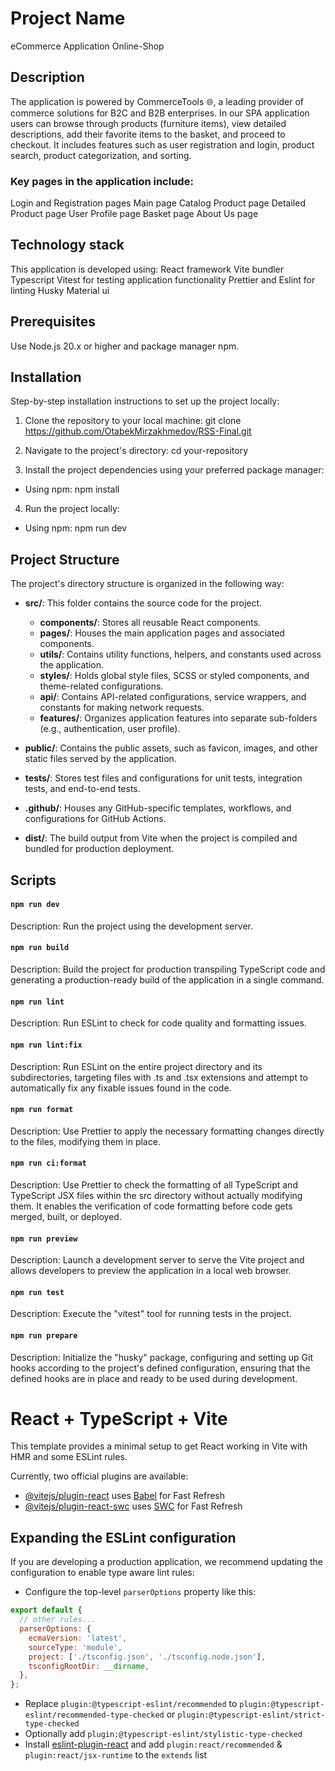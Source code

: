# Project Name

eCommerce Application Online-Shop

## Description

The application is powered by CommerceTools 🌐, a leading provider of commerce solutions for B2C and B2B enterprises.
In our SPA application users can browse through products (furniture items), view detailed descriptions, add their favorite items to the basket, and proceed to checkout. It includes features such as user registration and login, product search, product categorization, and sorting.

### Key pages in the application include:

Login and Registration pages
Main page
Catalog Product page
Detailed Product page
User Profile page
Basket page
About Us page

## Technology stack

This application is developed using:
React framework
Vite bundler
Typescript
Vitest for testing application functionality
Prettier and Eslint for linting
Husky
Material ui

## Prerequisites

Use Node.js 20.x or higher and package manager npm.

## Installation

Step-by-step installation instructions to set up the project locally:

1. Clone the repository to your local machine:
   git clone https://github.com/OtabekMirzakhmedov/RSS-Final.git
2. Navigate to the project's directory:
   cd your-repository

3. Install the project dependencies using your preferred package manager:

- Using npm:
  npm install

4. Run the project locally:

- Using npm:
  npm run dev

## Project Structure

The project's directory structure is organized in the following way:

- **src/**: This folder contains the source code for the project.

  - **components/**: Stores all reusable React components.
  - **pages/**: Houses the main application pages and associated components.
  - **utils/**: Contains utility functions, helpers, and constants used across the application.
  - **styles/**: Holds global style files, SCSS or styled components, and theme-related configurations.
  - **api/**: Contains API-related configurations, service wrappers, and constants for making network requests.
  - **features/**: Organizes application features into separate sub-folders (e.g., authentication, user profile).

- **public/**: Contains the public assets, such as favicon, images, and other static files served by the application.

- **tests/**: Stores test files and configurations for unit tests, integration tests, and end-to-end tests.

- **.github/**: Houses any GitHub-specific templates, workflows, and configurations for GitHub Actions.

- **dist/**: The build output from Vite when the project is compiled and bundled for production deployment.

## Scripts

#### `npm run dev`

Description: Run the project using the development server.

#### `npm run build`

Description: Build the project for production transpiling TypeScript code and generating a production-ready build of the application in a single command.

#### `npm run lint`

Description: Run ESLint to check for code quality and formatting issues.

#### `npm run lint:fix`

Description: Run ESLint on the entire project directory and its subdirectories, targeting files with .ts and .tsx extensions and attempt to automatically fix any fixable issues found in the code.

#### `npm run format`

Description: Use Prettier to apply the necessary formatting changes directly to the files, modifying them in place.

#### `npm run ci:format`

Description: Use Prettier to check the formatting of all TypeScript and TypeScript JSX files within the src directory without actually modifying them. It enables the verification of code formatting before code gets merged, built, or deployed.

#### `npm run preview`

Description: Launch a development server to serve the Vite project and allows developers to preview the application in a local web browser.

#### `npm run test`

Description: Execute the "vitest" tool for running tests in the project.

#### `npm run prepare`

Description: Initialize the "husky" package, configuring and setting up Git hooks according to the project's defined configuration, ensuring that the defined hooks are in place and ready to be used during development.

# React + TypeScript + Vite

This template provides a minimal setup to get React working in Vite with HMR and some ESLint rules.

Currently, two official plugins are available:

- [@vitejs/plugin-react](https://github.com/vitejs/vite-plugin-react/blob/main/packages/plugin-react/README.md) uses [Babel](https://babeljs.io/) for Fast Refresh
- [@vitejs/plugin-react-swc](https://github.com/vitejs/vite-plugin-react-swc) uses [SWC](https://swc.rs/) for Fast Refresh

## Expanding the ESLint configuration

If you are developing a production application, we recommend updating the configuration to enable type aware lint rules:

- Configure the top-level `parserOptions` property like this:

```js
export default {
  // other rules...
  parserOptions: {
    ecmaVersion: 'latest',
    sourceType: 'module',
    project: ['./tsconfig.json', './tsconfig.node.json'],
    tsconfigRootDir: __dirname,
  },
};
```

- Replace `plugin:@typescript-eslint/recommended` to `plugin:@typescript-eslint/recommended-type-checked` or `plugin:@typescript-eslint/strict-type-checked`
- Optionally add `plugin:@typescript-eslint/stylistic-type-checked`
- Install [eslint-plugin-react](https://github.com/jsx-eslint/eslint-plugin-react) and add `plugin:react/recommended` & `plugin:react/jsx-runtime` to the `extends` list

